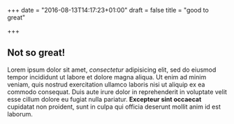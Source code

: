 +++
date = "2016-08-13T14:17:23+01:00"
draft = false
title = "good to great"

+++

## Not so great!

Lorem ipsum dolor sit amet, *consectetur* adipisicing elit, sed do eiusmod
tempor incididunt ut labore et dolore magna aliqua. Ut enim ad minim veniam,
quis nostrud exercitation ullamco laboris nisi ut aliquip ex ea commodo
consequat. Duis aute irure dolor in reprehenderit in voluptate velit esse
cillum dolore eu fugiat nulla pariatur. **Excepteur sint occaecat** cupidatat non
proident, sunt in culpa qui officia deserunt mollit anim id est laborum.
